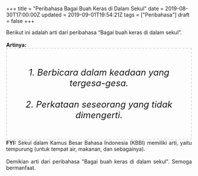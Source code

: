 +++
title = "Peribahasa Bagai Buah Keras di Dalam Sekul"
date = 2019-08-30T17:00:00Z
updated = 2019-09-01T19:54:21Z
tags = ["Peribahasa"]
draft = false
+++

<div dir="ltr" style="text-align: left;" trbidi="on"><div style="text-align: justify;">Berikut ini adalah arti dari peribahasa “Bagai buah keras di dalam sekul”.</div><br /><div style="text-align: justify;"><b>Artinya:</b></div><div style="border: 2px dashed #ddd; font-size: 24px; height: auto; margin: 0 auto; padding: 50px; text-align: center; width: auto;"><i>1. Berbicara dalam keadaan yang tergesa-gesa.<br /><br />2. Perkataan seseorang yang tidak dimengerti.</i></div><div style="text-align: justify;"><b>FYI:</b> Sekul dalam Kamus Besar Bahasa Indonesia (KBBI) memiliki arti, yaitu tempurung (untuk tempat air, makanan, dan sebagainya).<br /><br /></div><div style="text-align: justify;">Demikian arti dari peribahasa "Bagai buah keras di dalam sekul". Semoga bermanfaat.</div></div>
